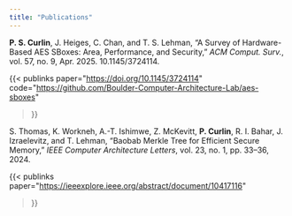 ```yaml
---
title: "Publications"
---
```


**P. S. Curlin**, J. Heiges, C. Chan, and T. S. Lehman, “A Survey of Hardware-Based AES SBoxes: Area, Performance,
and Security,” *ACM Comput. Surv.*, vol. 57, no. 9, Apr. 2025. 10.1145/3724114.

{{< publinks
    paper="https://doi.org/10.1145/3724114"
    code="https://github.com/Boulder-Computer-Architecture-Lab/aes-sboxes"
>}}

S. Thomas, K. Workneh, A.-T. Ishimwe, Z. McKevitt, **P. Curlin**, R. I. Bahar, J. Izraelevitz, and T. Lehman, “Baobab
Merkle Tree for Efficient Secure Memory,” *IEEE Computer Architecture Letters*, vol. 23, no. 1, pp. 33–36, 2024.

{{< publinks
    paper="https://ieeexplore.ieee.org/abstract/document/10417116"
>}}

